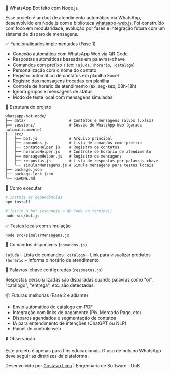 🤖 WhatsApp Bot feito com Node.js

Esse projeto é um bot de atendimento automático via WhatsApp, desenvolvido em Node.js com a biblioteca [whatsapp-web.js](https://github.com/pedroslopez/whatsapp-web.js).
Foi construído com foco em modularidade, evolução por fases e integração futura com um sistema de disparo de mensagens.


✅ Funcionalidades implementadas (Fase 1)

* Conexão automática com WhatsApp Web via QR Code
* Respostas automáticas baseadas em palavras-chave
* Comandos com prefixo `!` (ex: `!ajuda`, `!horario`, `!catalogo`)
* Personalização com o nome do contato
* Registro automático de contatos em planilha Excel
* Registro das mensagens trocadas em planilha
* Controle de horário de atendimento (ex: seg-sex, 08h-18h)
* Ignora grupos e mensagens de status
* Modo de teste local com mensagens simuladas


📁 Estrutura do projeto

```
whatsapp-bot-node/
├── data/                   # Contatos e mensagens salvos (.xlsx)
├── sessions/               # Sessão do WhatsApp Web (gerada automaticamente)
├── src/
│   ├── bot.js              # Arquivo principal
│   ├── comandos.js         # Lista de comandos com !prefixo
│   ├── contatoHelper.js    # Registro de contatos
│   ├── horarioHelper.js    # Controle de horário de atendimento
│   ├── mensagemHelper.js   # Registro de mensagens
│   ├── respostas.js        # Lista de respostas por palavras-chave
│   └── simularMensagens.js # Simula mensagens para testes locais
├── package.json
├── package-lock.json
└── README.md
```


🚀 Como executar

```bash
# Instale as dependências
npm install

# Inicie o bot (escaneie o QR Code no terminal)
node src/bot.js
```

 ✅ Testes locais com simulação

```bash
node src/simularMensagens.js
```


 📌 Comandos disponíveis (`comandos.js`)

`!ajuda` – Lista de comandos
`!catalogo` – Link para visualizar produtos
`!horario` – Informa o horário de atendimento


📌 Palavras-chave configuradas (`respostas.js`)

Respostas personalizadas são disparadas quando palavras como "oi", "catálogo", "entrega", etc. são detectadas.


📦 Futuras melhorias (Fase 2 e adiante)

* Envio automático de catálogo em PDF
* Integração com links de pagamento (Pix, Mercado Pago, etc)
* Disparos agendados e segmentação de contatos
* IA para entendimento de intenções (ChatGPT ou NLP)
* Painel de controle web


🔒 Observação

Este projeto é apenas para fins educacionais. O uso de bots no WhatsApp deve seguir as diretrizes da plataforma.



Desenvolvido por [Gustavo Lima](https://github.com/gustavolima973) | Engenharia de Software – UnB
